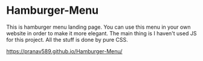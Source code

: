 # Hamburger-Menu
This is hamburger menu landing page. You can use this menu in your own website in order to make it more elegant. The main thing is I haven't used JS for this project. All the stuff is done by pure CSS.

https://pranav589.github.io/Hamburger-Menu/
